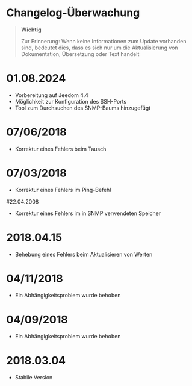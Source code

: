 # Changelog-Überwachung

>**Wichtig**
>
>Zur Erinnerung: Wenn keine Informationen zum Update vorhanden sind, bedeutet dies, dass es sich nur um die Aktualisierung von Dokumentation, Übersetzung oder Text handelt

# 01.08.2024

- Vorbereitung auf Jeedom 4.4
- Möglichkeit zur Konfiguration des SSH-Ports
- Tool zum Durchsuchen des SNMP-Baums hinzugefügt

# 07/06/2018

- Korrektur eines Fehlers beim Tausch

# 07/03/2018

- Korrektur eines Fehlers im Ping-Befehl

#22.04.2008

- Korrektur eines Fehlers im in SNMP verwendeten Speicher

# 2018.04.15

- Behebung eines Fehlers beim Aktualisieren von Werten

# 04/11/2018

- Ein Abhängigkeitsproblem wurde behoben

# 04/09/2018

- Ein Abhängigkeitsproblem wurde behoben

# 2018.03.04

- Stabile Version
